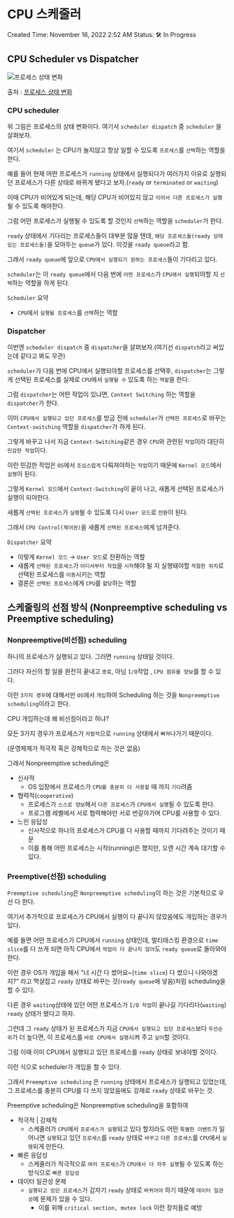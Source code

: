 # CPU 스케줄러

Created Time: November 16, 2022 2:52 AM
Status: 🛠 In Progress

## CPU Scheduler vs Dispatcher

![프로세스 상태 변화](https://s3.us-west-2.amazonaws.com/secure.notion-static.com/63b6e5c3-ccbd-47c3-822f-1a963d53cac3/Untitled.png?X-Amz-Algorithm=AWS4-HMAC-SHA256&X-Amz-Content-Sha256=UNSIGNED-PAYLOAD&X-Amz-Credential=AKIAT73L2G45EIPT3X45%2F20221115%2Fus-west-2%2Fs3%2Faws4_request&X-Amz-Date=20221115T182609Z&X-Amz-Expires=86400&X-Amz-Signature=cf6d3844a62de937e8661c667c87465f296c635cbc80182f8f438664893d8eab&X-Amz-SignedHeaders=host&response-content-disposition=filename%3D%22Untitled.png%22&x-id=GetObject)

출처 : [프로세스 상태 변화](https://www.cs.uic.edu/~jbell/CourseNotes/OperatingSystems/3_Processes.html)

### CPU scheduler

위 그림은 프로세스의 상태 변화이다. 여기서 `scheduler dispatch` 중 `scheduler` 을 살펴보자.

여기서 `scheduler` 는 CPU가 놀지않고 항상 일할 수 있도록 `프로세스`를 `선택`하는 역할을 한다.

예를 들어 현재 어떤 프로세스가 `running` 상태에서 실행되다가 여러가지 이유로 실행되던 프로세스가 다른 상태로 바뀌게 됐다고 보자.(`ready` or `terminated` or `waiting`)

이때 CPU가 비어있게 되는데, 해당 CPU가 비어있지 않고 `이어서 다른 프로세스가 실행`될 수 있도록 해야한다.

그럼 어떤 프로세스가 실행될 수 있도록 할 것인지 `선택`하는 역할을 `scheduler`가 한다.

`ready` 상태에서 기다리는 프로세스들이 대부분 많을 텐데, `해당 프로세스들(ready 상태 있는 프로세스들)`을 모아두는 `queue`가 있다. 이것을 `ready queue`라고 함.

그래서 `ready queue`에 앞으로 `CPU에서 실행되기 원하는 프로세스`들이 기다리고 있다.

`scheduler`는 이 `ready queue`에서 다음 번에 `어떤 프로세스`가 `CPU에서 실행`되야할 지 `선택`하는 역할을 하게 된다.

`Scheduler` 요약

- `CPU`에서 `실행될 프로세스`를 `선택`하는 역할

### Dispatcher

이번엔 `scheduler dispatch` 중 `dispatcher`을 살펴보자.(여기선 `dispatch`라고 써있는데 같다고 봐도 무관)

`scheduler`가 다음 번에 CPU에서 실행되야할 프로세스를 선택후, `dispatcher`는 그렇게 선택된 프로세스를 실제로 `CPU`에서 `실행될 수` 있도록 하는 `역할`을 한다.

그럼 `dispatcher`는 어떤 작업이 있냐면, `Context Switching`  하는 역할을 `dispatcher`가 한다.

이미 `CPU에서 실행되고 있던 프로세스`를 방금 전에 `scheduler`가 `선택한 프로세스`로 바꾸는 `Context-switching` 역할을 `dispatcher`가 하게 된다.

그렇게 바꾸고 나서 지금 `Context-Switching`같은 경우 `CPU`와 관련된 `작업`이라 대단히 `민감한 작업`이다.

이런 민감한 작업은 `OS`에서 `조심스럽게` 다뤄져야하는 `작업`이기 때문에 `Kernel 모드`에서 `실행`이 된다.

그렇게 `Kernel 모드`에서 `Context-Switching`이 끝이 나고, 새롭게 선택된 프로세스가 실행이 되야한다.

새롭게 `선택된 프로세스`가 `실행`될 수 있도록 다시 `User 모드`로 `전환`이 된다.

그래서 `CPU Control(제어권)`을 새롭게 `선택된 프로세스`에게 넘겨준다.

`Dispatcher` 요약

- 이렇게 `Kernel 모드` → `User 모드`로 전환하는 역할
- 새롭게 `선택된 프로세스`가 `어디서부터 작업`을 `시작`해야 될 지 실행돼야할 `적절한 위치`로 선택된 프로세스를 `이동`시키는 역할
- 결론은 `선택된 프로세스`에게 `CPU`를 `할당`하는 역할

## 스케줄링의 선점 방식 (Nonpreemptive scheduling vs Preemptive scheduling)

### Nonpreemptive(비선점) scheduling

하나의 프로세스가 실행되고 있다. 그러면 `running` 상태일 것이다.

그러다 자신의 할 일을 완전히 끝내고 `종료`, 아님 `I/O`작업 , `CPU 점유를 양보`를 할 수 있다.

이런 `3가지 경우`에 대해서만 `OS`에서 `개입`하여 Scheduling 하는 것을 `Nonpreemptive scheduling`이라고 한다.

CPU 개입하는데 왜 비선점이라고 하냐?

모든 3가지 경우가 프로세스가 `자발적`으로 `running` 상태에서 `빠져`나가기 때문이다.

(운영체제가 적극적 혹은 강제적으로 하는 것은 없음)

그래서 Nonpreemptive scheduling은 

- 신사적
    - OS 입장에서 프로세스가 `CPU를 충분히 다 사용할` 때 까지 `기다`려줌
- 협력적(`cooperative`)
    - 프로세스가 `스스로 양보`해서 `다른 프로세스`가 `CPU에서 실행`될 수 있도록 한다.
    - 프로그램 레벨에서 서로 협력해야만 서로 번갈아가며 CPU를 사용할 수 있다.
- 느린 응답성
    - 신사적으로 하나의 프로세스가 CPU를 다 사용할 때까지 기다려주는 것이기 때문
    - 이를 통해 어떤 프로세스는 시작(running)은 했지만, 오랜 시간 계속 대기할 수 있다.
    

### Preemptive(선점) scheduling

`Preemptive scheduling`은 `Nonpreemptive scheduling`이 하는 것은 기본적으로 우선 다 한다.

여기서 추가적으로 프로세스가 CPU에서 실행이 다 끝나지 않았음에도 개입하는 경우가 있다.

예를 들면 어떤 프로세스가 CPU에서 `running` 상태인데, 멀티태스킹 환경으로 `time slice`를 다 쓰게 되면 아직 CPU에서 `작업이 다 끝나지 않아`도 `ready queue`로 돌아와야 한다.

이런 경우 OS가 개입을 해서 “너 시간 다 썼어요~(`time slice`) 다 썼으니 나와야겠지?” 라고 멱살잡고 `ready` 상태로 바꾸는 것(`ready queue`에 넣음)처럼 scheduling을 할 수 있다.

다른 경우 `waiting`상태에 있던 어떤 프로세스가 `I/O 작업`이 끝나길 기다리다(`waiting`) `ready` 상태가 됐다고 하자.

그런데 그 `ready` 상태가 된 프로세스가 지금 `CPU에서 실행되고 있던 프로세스`보다 `우선순위`가 더 높다면, 이 프로세스를 `바로 CPU에서 실행`시켜 주고 `싶어`할 것이다.

그럼 이때 이미 CPU에서 실행되고 있던 프로세스를 `ready` 상태로 보내야할 것이다.

이런 식으로 scheduler가 개입을 할 수 있다.

그래서 `Preemptive scheduling` 은 `running` 상태에서 프로세스가 실행되고 있었는데, 그 프로세스를 충분히 CPU를 다 쓰지 않았음에도 강제로 `ready` 상태로 바꾸는 것.

Preemptive scheduling은 Nonpreemptive scheduling을 포함하여

- 적극적 | 강제적
    - 스케줄러가 `CPU`에서 `프로세스가 실행`되고 있다 할지라도 어떤 `특별한 이벤트`가 일어나면 `실행`되고 있던 `프로세스`를 `ready` 상태로 `바꾸고` `다른 프로세스`를 `CPU`에서 `실행`되게 만든다.
- 빠른 응답성
    - 스케줄러가 적극적으로 `여러 프로세스`가 `CPU에서 더 자주 실행`될 수 있도록 하는 방식으로 `빠른 응답성`
- 데이터 일관성 문제
    - `실행되고 있던 프로세스`가 갑자기 `ready` 상태로 `바뀌어야` 하기 때문에 `데이터 일관성`에 문제가 있을 수 있다.
        - 이를 위해 `critical section, mutex lock` 이런 장치들로 예방
